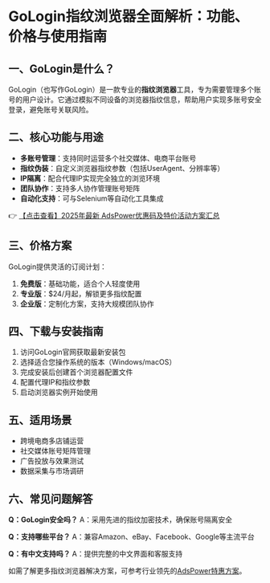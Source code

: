 # GoLogin指纹浏览器全面解析：功能、价格与使用指南

## 一、GoLogin是什么？

GoLogin（也写作GoLogin）是一款专业的**指纹浏览器**工具，专为需要管理多个账号的用户设计。它通过模拟不同设备的浏览器指纹信息，帮助用户实现多账号安全登录，避免账号关联风险。

## 二、核心功能与用途

- **多账号管理**：支持同时运营多个社交媒体、电商平台账号
- **指纹伪装**：自定义浏览器指纹参数（包括UserAgent、分辨率等）
- **IP隔离**：配合代理IP实现完全独立的浏览环境
- **团队协作**：支持多人协作管理账号矩阵
- **自动化支持**：可与Selenium等自动化工具集成

👉 [【点击查看】2025年最新 AdsPower优惠码及特价活动方案汇总](https://bit.ly/adspower_free)

## 三、价格方案

GoLogin提供灵活的订阅计划：

1. **免费版**：基础功能，适合个人轻度使用
2. **专业版**：$24/月起，解锁更多指纹配置
3. **企业版**：定制化方案，支持大规模团队协作

## 四、下载与安装指南

1. 访问GoLogin官网获取最新安装包
2. 选择适合您操作系统的版本（Windows/macOS）
3. 完成安装后创建首个浏览器配置文件
4. 配置代理IP和指纹参数
5. 启动浏览器实例开始使用

## 五、适用场景

- 跨境电商多店铺运营
- 社交媒体账号矩阵管理
- 广告投放与效果测试
- 数据采集与市场调研

## 六、常见问题解答

**Q：GoLogin安全吗？**
A：采用先进的指纹加密技术，确保账号隔离安全

**Q：支持哪些平台？**
A：兼容Amazon、eBay、Facebook、Google等主流平台

**Q：有中文支持吗？**
A：提供完整的中文界面和客服支持

如需了解更多指纹浏览器解决方案，可参考行业领先的[AdsPower特惠方案](https://bit.ly/adspower_free)。